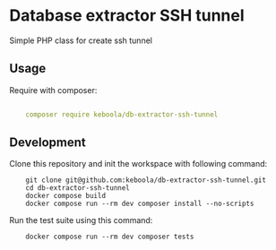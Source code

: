 # Database extractor SSH tunnel
Simple PHP class for create ssh tunnel

## Usage
Require with composer:

```yml

    composer require keboola/db-extractor-ssh-tunnel

```

## Development

Clone this repository and init the workspace with following command:
```
    git clone git@github.com:keboola/db-extractor-ssh-tunnel.git
    cd db-extractor-ssh-tunnel
    docker compose build
    docker compose run --rm dev composer install --no-scripts
```

Run the test suite using this command:
```
    docker compose run --rm dev composer tests
```
